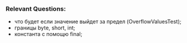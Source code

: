 ### Relevant Questions:
- что будет если значение выйдет за предел (OverflowValuesTest);                
- границы byte, short, int;
- константа с помощю final;

